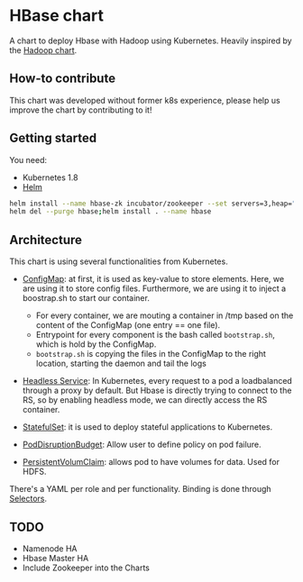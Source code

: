 # HBase chart

A chart to deploy Hbase with Hadoop using Kubernetes. Heavily inspired by the [Hadoop chart](https://github.com/kubernetes/charts/tree/master/stable/hadoop).

## How-to contribute

This chart was developed without former k8s experience, please help us improve the chart by contributing to it!

## Getting started

You need:

* Kubernetes 1.8
* [Helm](https://helm.sh/)

```bash
helm install --name hbase-zk incubator/zookeeper --set servers=3,heap="1G"
helm del --purge hbase;helm install . --name hbase
```

## Architecture

This chart is using several functionalities from Kubernetes.

* [ConfigMap](https://kubernetes.io/docs/tasks/configure-pod-container/configure-pod-configmap/): at first, it is used as key-value to store elements. Here, we are using it to store config files. Furthermore, we are using it to inject a boostrap.sh to start our container.

  * For every container, we are mouting a container in /tmp based on the content of the ConfigMap (one entry == one file).
  * Entrypoint for every component is the bash called `bootstrap.sh`, which is hold by the ConfigMap.
  * `bootstrap.sh` is copying the files in the ConfigMap to the right location, starting the daemon and tail the logs

* [Headless Service](https://kubernetes.io/docs/concepts/services-networking/service/#headless-services): In Kubernetes, every request to a pod a loadbalanced through a proxy by default. But Hbase is directly trying to connect to the RS, so by enabling headless mode, we can directly access the RS container.

* [StatefulSet](https://kubernetes.io/docs/concepts/workloads/controllers/statefulset/): it is used to deploy stateful applications to Kubernetes.

* [PodDisruptionBudget](https://kubernetes.io/docs/concepts/workloads/pods/disruptions/): Allow user to define policy on pod failure.

* [PersistentVolumClaim](https://kubernetes.io/docs/concepts/storage/persistent-volumes/): allows pod to have volumes for data. Used for HDFS.

There's a YAML per role and per functionality. Binding is done through [Selectors](https://kubernetes.io/docs/concepts/overview/working-with-objects/labels/).

## TODO

* Namenode HA
* Hbase Master HA
* Include Zookeeper into the Charts
